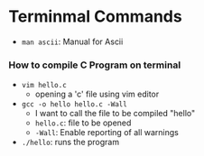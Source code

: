 # Terminmal Commands
- `man ascii`: Manual for Ascii

### How to compile C Program on terminal
- `vim hello.c`
    - opening a 'c' file using vim editor
- `gcc -o hello hello.c -Wall`
    - I want to call the file to be compiled "hello"
    - `hello.c`: file to be opened
    - `-Wall`: Enable reporting of all warnings
- `./hello`: runs the program